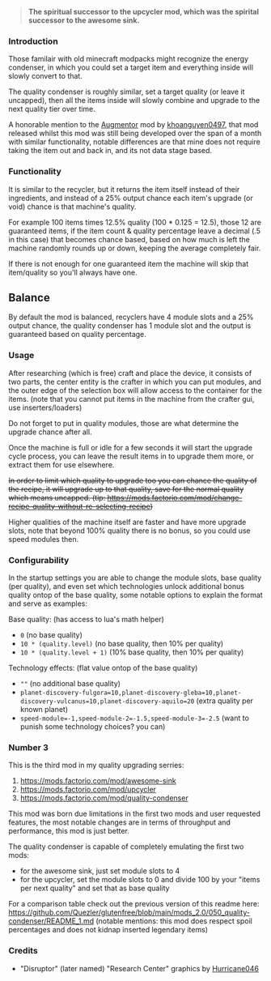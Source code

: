 > **The spiritual successor to the upcycler mod, which was the spirital successor to the awesome sink.**

### Introduction

Those familair with old minecraft modpacks might recognize the energy condenser,
in which you could set a target item and everything inside will slowly convert to that.

The quality condenser is roughly similar, set a target quality (or leave it uncapped),
then all the items inside will slowly combine and upgrade to the next quality tier over time.

A honorable mention to the [Augmentor](https://mods.factorio.com/mod/augmentor) mod by [khoanguyen0497](https://mods.factorio.com/user/khoanguyen0497),
that mod released whilst this mod was still being developed over the span of a month with similar functionality,
notable differences are that mine does not require taking the item out and back in, and its not data stage based.

### Functionality

It is similar to the recycler, but it returns the item itself instead of their ingredients,
and instead of a 25% output chance each item's upgrade (or void) chance is that machine's quality.

For example 100 items times 12.5% quality (100 * 0.125 = 12.5), those 12 are guaranteed items,
if the item count & quality percentage leave a decimal (.5 in this case) that becomes chance based,
based on how much is left the machine randomly rounds up or down, keeping the average completely fair.

If there is not enough for one guaranteed item the machine will skip that item/quality so you'll always have one.

## Balance

By default the mod is balanced, recyclers have 4 module slots and a 25% output chance,
the quality condenser has 1 module slot and the output is guaranteed based on quality percentage.

### Usage

After researching (which is free) craft and place the device,
it consists of two parts, the center entity is the crafter in which you can put modules,
and the outer edge of the selection box will allow access to the container for the items.
(note that you cannot put items in the machine from the crafter gui, use inserters/loaders)

Do not forget to put in quality modules, those are what determine the upgrade chance after all.

Once the machine is full or idle for a few seconds it will start the upgrade cycle process,
you can leave the result items in to upgrade them more, or extract them for use elsewhere.

~~In order to limit which quality to upgrade too you can chance the quality of the recipe,
it will upgrade up to that quality, save for the normal quality which means uncapped.
(tip: https://mods.factorio.com/mod/change-recipe-quality-without-re-selecting-recipe)~~

Higher qualities of the machine itself are faster and have more upgrade slots,
note that beyond 100% quality there is no bonus, so you could use speed modules then.

### Configurability

In the startup settings you are able to change the module slots, base quality (per quality),
and even set which technologies unlock additional bonus quality ontop of the base quality,
some notable options to explain the format and serve as examples:

Base quality: (has access to lua's math helper)
- `0` (no base quality)
- `10 * (quality.level)` (no base quality, then 10% per quality)
- `10 * (quality.level + 1)` (10% base quality, then 10% per quality)

Technology effects: (flat value ontop of the base quality)
- `""` (no additional base quality)
- `planet-discovery-fulgora=10,planet-discovery-gleba=10,planet-discovery-vulcanus=10,planet-discovery-aquilo=20` (extra quality per known planet)
- `speed-module=-1,speed-module-2=-1.5,speed-module-3=-2.5` (want to punish some technology choices? you can)

### Number 3

This is the third mod in my quality upgrading serries:
1) https://mods.factorio.com/mod/awesome-sink
2) https://mods.factorio.com/mod/upcycler
3) https://mods.factorio.com/mod/quality-condenser

This mod was born due limitations in the first two mods and user requested features,
the most notable changes are in terms of throughput and performance, this mod is just better.

The quality condenser is capable of completely emulating the first two mods:
- for the awesome sink, just set module slots to 4
- for the upcycler, set the module slots to 0 and divide 100 by your "items per next quality" and set that as base quality

For a comparison table check out the previous version of this readme here:
https://github.com/Quezler/glutenfree/blob/main/mods_2.0/050_quality-condenser/README_1.md
(notable mentions: this mod does respect spoil percentages and does not kidnap inserted legendary items)

### Credits

- "Disruptor" (later named) "Research Center" graphics by [Hurricane046](https://mods.factorio.com/user/Hurricane046)

